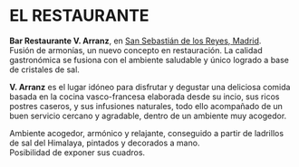 # EL RESTAURANTE

**Bar Restaurante V. Arranz**, en [San Sebastián de los Reyes, Madrid](/contacto).  
Fusión de armonías, un nuevo concepto en restauración. La calidad gastronómica se fusiona con el ambiente saludable y único logrado a base de cristales de sal.

**V. Arranz** es el lugar idóneo para disfrutar y degustar una deliciosa comida basada en la cocina vasco-francesa elaborada desde su incio, sus ricos postres caseros, y sus infusiones naturales, todo ello acompañado de un buen servicio cercano y agradable, dentro de un ambiente muy acogedor.

Ambiente acogedor, armónico y relajante, conseguido a partir de ladrillos de sal del Himalaya, pintados y decorados a mano.  
Posibilidad de exponer sus cuadros.
 


